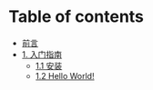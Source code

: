 # Table of contents

* [前言](README.md)
* [1. 入门指南](1.-ru-men-zhi-nan/README.md)
  * [1.1 安装](1.-ru-men-zhi-nan/1.1-an-zhuang.md)
  * [1.2 Hello World!](1.-ru-men-zhi-nan/1.2-hello-world.md)
